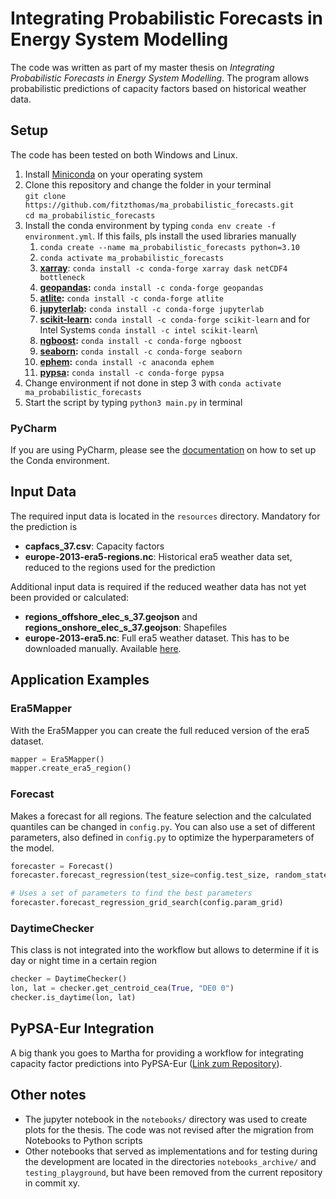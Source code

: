# Integrating Probabilistic Forecasts in Energy System Modelling

The code was written as part of my master thesis on *Integrating Probabilistic Forecasts in Energy System Modelling*.
The program allows probabilistic predictions of capacity factors based on historical weather data.

## Setup

The code has been tested on both Windows and Linux.

1. Install [Miniconda](https://docs.conda.io/en/latest/miniconda.html) on your operating system
2. Clone this repository and change the folder in your terminal  
   `git clone https://github.com/fitzthomas/ma_probabilistic_forecasts.git`  <br />
   `cd ma_probabilistic_forecasts`
3. Install the conda environment by typing `conda env create -f environment.yml`. If this fails, pls install the used
   libraries manually
    1. `conda create --name ma_probabilistic_forecasts python=3.10`
    2. `conda activate ma_probabilistic_forecasts`
    3. **[xarray](https://xarray.pydata.org/en/stable/getting-started-guide/installing.html)**:
       `conda install -c conda-forge xarray dask netCDF4 bottleneck`
    4. **[geopandas](https://geopandas.org/en/stable/):** `conda install -c conda-forge geopandas`
    5. **[atlite](https://atlite.readthedocs.io/en/latest/installation.html):** `conda install -c conda-forge atlite`
    6. **[jupyterlab](https://jupyterlab.readthedocs.io/en/stable/getting_started/installation.html):** `conda install -c conda-forge jupyterlab`
    7. **[scikit-learn](https://scikit-learn.org/stable/install.html):** `conda install -c conda-forge scikit-learn` and
       for Intel Systems
       `conda install -c intel scikit-learn`\
    8. **[ngboost](https://github.com/stanfordmlgroup/ngboost):** `conda install -c conda-forge ngboost`
    9. **[seaborn](https://seaborn.pydata.org/index.html):** `conda install -c conda-forge seaborn`
    10. **[ephem](https://pypi.org/project/ephem/):** `conda install -c anaconda ephem`
    11. **[pypsa](https://pypsa.org/):** `conda install -c conda-forge pypsa`
4. Change environment if not done in step 3 with `conda activate ma_probabilistic_forecasts`
5. Start the script by typing `python3 main.py` in terminal

### PyCharm

If you are using PyCharm, please see
the [documentation](https://www.jetbrains.com/help/pycharm/conda-support-creating-conda-virtual-environment.html#15696dbb)
on how to set up the Conda environment.

## Input Data

The required input data is located in the `resources` directory. Mandatory for the prediction is

- **capfacs_37.csv**: Capacity factors
- **europe-2013-era5-regions.nc**: Historical era5 weather data set, reduced to the regions used for the prediction

Additional input data is required if the reduced weather data has not yet been provided or calculated:

- **regions_offshore_elec_s_37.geojson** and **regions_onshore_elec_s_37.geojson**: Shapefiles
- **europe-2013-era5.nc**: Full era5 weather dataset. This has to be downloaded
  manually. Available [here](https://zenodo.org/record/4709858#.YZUVdCYo8WM).

## Application Examples

### Era5Mapper

With the Era5Mapper you can create the full reduced version of the era5 dataset.

```python
mapper = Era5Mapper()
mapper.create_era5_region()
```

### Forecast

Makes a forecast for all regions. The feature selection and the calculated quantiles can be changed in `config.py`.
You can also use a set of different parameters, also defined in `config.py` to optimize the hyperparameters of the
model.

```python
forecaster = Forecast()
forecaster.forecast_regression(test_size=config.test_size, random_state=config.random_state)

# Uses a set of parameters to find the best parameters
forecaster.forecast_regression_grid_search(config.param_grid)
```

### DaytimeChecker

This class is not integrated into the workflow but allows to determine if it is day or night time in a certain region

```python
checker = DaytimeChecker()
lon, lat = checker.get_centroid_cea(True, "DE0 0")
checker.is_daytime(lon, lat)
```

## PyPSA-Eur Integration

A big thank you goes to Martha for providing a workflow for integrating capacity factor predictions into
PyPSA-Eur ([Link zum Repository](https://github.com/martacki/thomas-ma)).

## Other notes

- The jupyter notebook in the `notebooks/` directory was used to create plots for the thesis. The code was not revised
  after the migration from Notebooks to Python scripts
- Other notebooks that served as implementations and for testing during the development are located in the
  directories `notebooks_archive/` and `testing_playground`, but have been removed from the current repository in commit
  xy.